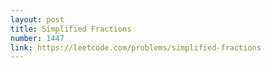 ```yaml
---
layout: post
title: Simplified Fractions
number: 1447
link: https://leetcode.com/problems/simplified-fractions
---
```

